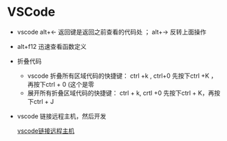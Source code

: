 # VSCode

+ vscode alt+<- 返回键是返回之前查看的代码处 ； alt+-> 反转上面操作

+ alt+f12 迅速查看函数定义



+ 折叠代码
  + vscode 折叠所有区域代码的快捷键： ctrl +k , ctrl+0
        先按下ctrl +K ， 再按下ctrl + 0 (这个是零
  + 展开所有折叠区域代码的快捷键： ctrl + k, crtl +0 
        先按下ctrl + K，再按下ctrl + J



+ vscode 链接远程主机，然后开发

  [vscode链接远程主机](https://www.bilibili.com/read/cv15857143/)